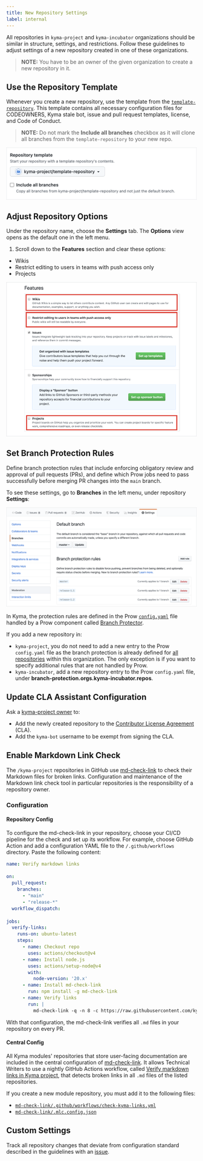 ```yaml
---
title: New Repository Settings
label: internal
---
```


All repositories in `kyma-project` and `kyma-incubator` organizations should be similar in structure, settings, and restrictions. Follow these guidelines to adjust settings of a new repository created in one of these organizations.

> **NOTE:** You have to be an owner of the given organization to create a new repository in it.

## Use the Repository Template

Whenever you create a new repository, use the template from the [`template-repository`](https://github.com/kyma-project/template-repository). This template contains all necessary configuration files for CODEOWNERS, Kyma stale bot, issue and pull request templates, license, and Code of Conduct.

> **NOTE:** Do not mark the **Include all branches** checkbox as it will clone all branches from the `template-repository` to your new repo.

![Template](./assets/template.png)

## Adjust Repository Options

Under the repository name, choose the **Settings** tab. The **Options** view opens as the default one in the left menu.

1. Scroll down to the **Features** section and clear these options:

- Wikis
- Restrict editing to users in teams with push access only
- Projects

![Features](./assets/features.png)

## Set Branch Protection Rules

Define branch protection rules that include enforcing obligatory review and approval of pull requests (PRs), and define which Prow jobs need to pass successfully before merging PR changes into the `main` branch.

To see these settings, go to **Branches** in the left menu, under repository **Settings**:

![Branch protection rules](./assets/branch-protection-rules.png)

In Kyma, the protection rules are defined in the Prow [`config.yaml`](https://github.com/kyma-project/test-infra/blob/main/prow/config.yaml) file handled by a Prow component called [Branch Protector](https://github.com/kyma-project/test-infra/blob/main/docs/prow/prow-architecture.md#branch-protector).

If you add a new repository in:

- `kyma-project`, you do not need to add a new entry to the Prow `config.yaml` file as the branch protection is already defined for [all repositories](https://github.com/kyma-project/test-infra/blob/main/prow/config.yaml#L380) within this organization. The only exception is if you want to specify additional rules that are not handled by Prow.
- `kyma-incubator`, add a new repository entry to the Prow `config.yaml` file, under **branch-protection.orgs.kyma-incubator.repos**.

## Update CLA Assistant Configuration

Ask a [kyma-project owner](https://github.com/orgs/kyma-project/people) to:

- Add the newly created repository to the [Contributor License Agreement](https://cla-assistant.io/) (CLA).
- Add the `kyma-bot` username to be exempt from signing the CLA.

## Enable Markdown Link Check

The `/kyma-project` repositories in GitHub use [md-check-link](https://github.com/kyma-project/md-check-link) to check their Markdown files for broken links. Configuration and maintenance of the Markdown link check tool in particular repositories is the responsibility of a repository owner.

### Configuration

#### Repository Config

To configure the md-check-link in your repository, choose your CI/CD pipeline for the check and set up its workflow. For example, choose GitHub Action and add a configuration YAML file to the `/.github/workflows` directory. Paste the following content:

```yaml
name: Verify markdown links

on:
  pull_request:
    branches:
      - "main"
      - "release-*"
  workflow_dispatch:

jobs:
  verify-links:
    runs-on: ubuntu-latest
    steps:
      - name: Checkout repo
        uses: actions/checkout@v4
      - name: Install node.js
        uses: actions/setup-node@v4
        with:
          node-version: '20.x'
      - name: Install md-check-link
        run: npm install -g md-check-link
      - name: Verify links
        run: |
          md-check-link -q -n 8 -c https://raw.githubusercontent.com/kyma-project/md-check-link/main/.mlc.config.json ./
```

With that configuration, the md-check-link verifies all `.md` files in your repository on every PR.

#### Central Config

All Kyma modules' repositories that store user-facing documentation are included in the central configuration of [md-check-link](https://github.com/kyma-project/md-check-link). It allows Technical Writers to use a nightly GitHub Actions workflow, called [Verify markdown links in Kyma project](https://github.com/kyma-project/md-check-link/actions/workflows/check-kyma-links.yml), that detects broken links in all `.md` files of the listed repositories.

If you create a new module repository, you must add it to the following files:

* [`md-check-link/.github/workflows/check-kyma-links.yml`](https://github.com/kyma-project/md-check-link/blob/main/.github/workflows/check-kyma-links.yml)
* [`md-check-link/.mlc.config.json`](https://github.com/kyma-project/md-check-link/blob/main/.mlc.config.json)

## Custom Settings

Track all repository changes that deviate from configuration standard described in the guidelines with an [issue](https://github.tools.sap/kyma/test-infra/issues/new?assignees=&labels=config-change&template=bug_report.md&title=).

